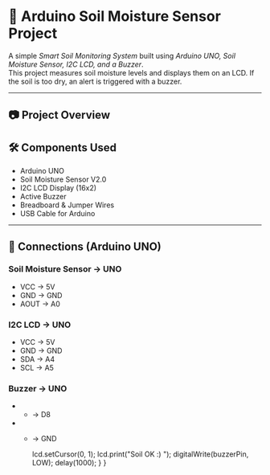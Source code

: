 # 🌱 Arduino Soil Moisture Sensor Project

A simple *Smart Soil Monitoring System* built using *Arduino UNO, Soil Moisture Sensor, I2C LCD, and a Buzzer*.  
This project measures soil moisture levels and displays them on an LCD. If the soil is too dry, an alert is triggered with a buzzer.

---

## 📷 Project Overview

## 🛠 Components Used
- Arduino UNO  
- Soil Moisture Sensor V2.0  
- I2C LCD Display (16x2)  
- Active Buzzer  
- Breadboard & Jumper Wires  
- USB Cable for Arduino  

---

## 🔌 Connections (Arduino UNO)

### Soil Moisture Sensor → UNO
- VCC → 5V  
- GND → GND  
- AOUT → A0  

### I2C LCD → UNO
- VCC → 5V  
- GND → GND  
- SDA → A4  
- SCL → A5  

### Buzzer → UNO
- + → D8  
- - → GND  


    lcd.setCursor(0, 1);
    lcd.print("Soil OK :)   ");
    digitalWrite(buzzerPin, LOW);
    delay(1000);
  }
}
